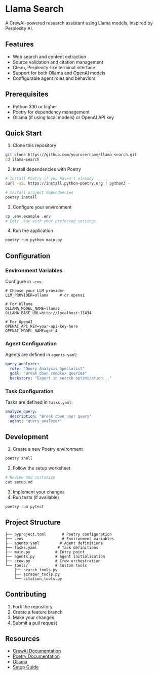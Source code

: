 # Llama Search

A CrewAI-powered research assistant using Llama models, inspired by Perplexity AI.

## Features

- Web search and content extraction
- Source validation and citation management
- Clean, Perplexity-like terminal interface
- Support for both Ollama and OpenAI models
- Configurable agent roles and behaviors

## Prerequisites

- Python 3.10 or higher
- Poetry for dependency management
- Ollama (if using local models) or OpenAI API key

## Quick Start

1. Clone this repository
```bash
git clone https://github.com/yourusername/llama-search.git
cd llama-search
```

2. Install dependencies with Poetry
```bash
# Install Poetry if you haven't already
curl -sSL https://install.python-poetry.org | python3 -

# Install project dependencies
poetry install
```

3. Configure your environment
```bash
cp .env.example .env
# Edit .env with your preferred settings
```

4. Run the application
```bash
poetry run python main.py
```

## Configuration

### Environment Variables

Configure in `.env`:
```env
# Choose your LLM provider
LLM_PROVIDER=ollama     # or openai

# For Ollama
OLLAMA_MODEL_NAME=llama2
OLLAMA_BASE_URL=http://localhost:11434

# For OpenAI
OPENAI_API_KEY=your-api-key-here
OPENAI_MODEL_NAME=gpt-4
```

### Agent Configuration

Agents are defined in `agents.yaml`:
```yaml
query_analyzer:
  role: "Query Analysis Specialist"
  goal: "Break down complex queries"
  backstory: "Expert in search optimization..."
```

### Task Configuration

Tasks are defined in `tasks.yaml`:
```yaml
analyze_query:
  description: "Break down user query"
  agent: "query_analyzer"
```

## Development

1. Create a new Poetry environment
```bash
poetry shell
```

2. Follow the setup worksheet
```bash
# Review and customize
cat setup.md
```

3. Implement your changes
4. Run tests (if available)
```bash
poetry run pytest
```

## Project Structure

```
├── pyproject.toml       # Poetry configuration
├── .env                 # Environment variables
├── agents.yaml         # Agent definitions
├── tasks.yaml         # Task definitions
├── main.py           # Entry point
├── agents.py         # Agent initialization
├── crew.py           # Crew orchestration
└── tools/            # Custom tools
    ├── search_tools.py
    ├── scraper_tools.py
    └── citation_tools.py
```

## Contributing

1. Fork the repository
2. Create a feature branch
3. Make your changes
4. Submit a pull request

## Resources

- [CrewAI Documentation](https://docs.crewai.com/)
- [Poetry Documentation](https://python-poetry.org/docs/)
- [Ollama](https://ollama.ai/)
- [Setup Guide](setup.md)

